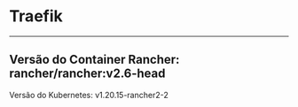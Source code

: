 # Traefik

---
Versão do Container Rancher: rancher/rancher:v2.6-head
---
Versão do Kubernetes: v1.20.15-rancher2-2

